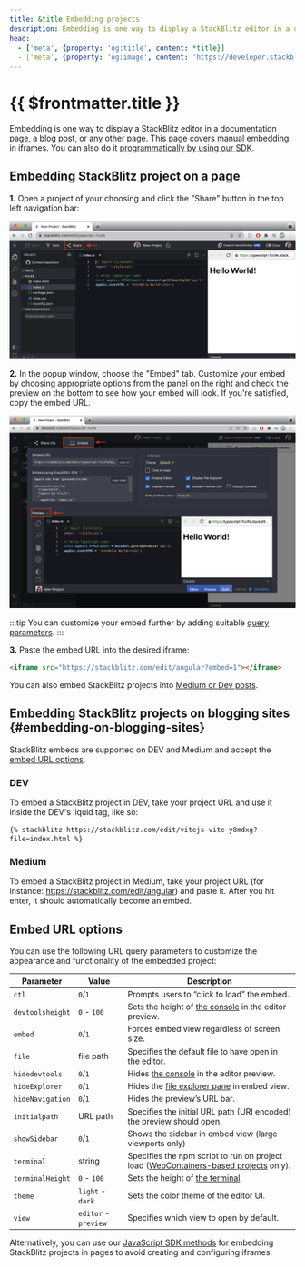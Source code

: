 ```yaml
---
title: &title Embedding projects
description: Embedding is one way to display a StackBlitz editor in a documentation page, a blog post, or any other page. This page covers manual embedding in iframes. 
head:
  - ['meta', {property: 'og:title', content: *title}] 
  - ['meta', {property: 'og:image', content: 'https://developer.stackblitz.com/img/og/embedding-projects.png'}]
---
```


# {{ $frontmatter.title }}

Embedding is one way to display a StackBlitz editor in a documentation page, a blog post, or any other page. This page covers manual embedding in iframes. You can also do it [programmatically by using our SDK](/guides/integration/create-with-sdk).

## Embedding StackBlitz project on a page

**1.** Open a project of your choosing and click the "Share" button in the top left navigation bar:

![Share Button in StackBlitz Editor](./assets/project-share-button.png)

**2.** In the popup window, choose the "Embed" tab. Customize your embed by choosing appropriate options from the panel on the right and check the preview on the bottom to see how your embed will look. If you're satisfied, copy the embed URL.

![Embed and Preview tabs in StackBlitz Editor](./assets/embed-project.png)

:::tip
You can customize your embed further by adding suitable [query parameters](#embed-url-options).
:::

**3.** Paste the embed URL into the desired iframe:

```html
<iframe src="https://stackblitz.com/edit/angular?embed=1"></iframe>
```

You can also embed StackBlitz projects into [Medium or Dev posts](#embedding-on-blogging-sites).

## Embedding StackBlitz projects on blogging sites {#embedding-on-blogging-sites}

StackBlitz embeds are supported on DEV and Medium and accept the [embed URL options](#embed-url-options).

### DEV

To embed a StackBlitz project in DEV, take your project URL and use it inside the DEV's liquid tag, like so:

```liquid
{% stackblitz https://stackblitz.com/edit/vitejs-vite-y8mdxg?file=index.html %}
```

### Medium

To embed a StackBlitz project in Medium, take your project URL (for instance: https://stackblitz.com/edit/angular) and paste it. After you hit enter, it should automatically become an embed.

## Embed URL options

You can use the following URL query parameters to customize the appearance and functionality of the embedded project:

| Parameter |               Value               |               Description               |
|-----------|-----------------------------------|-----------------------------------------|
|`ctl`| `0`/`1` | Prompts users to “click to load” the embed. |
| `devtoolsheight` | `0` - `100` | Sets the height of [the console][ui_docs] in the editor preview. |
| `embed` |  `0`/`1` | Forces embed view regardless of screen size. |
| `file` | file path | Specifies the default file to have open in the editor. |
| `hidedevtools` |  `0`/`1` | Hides [the console][ui_docs] in the editor preview. |
| `hideExplorer` |  `0`/`1` | Hides the [file explorer pane][ui_docs] in embed view. |
| `hideNavigation` | `0`/`1` | Hides the preview’s URL bar. |
| `initialpath` | URL path | Specifies the initial URL path (URI encoded) the preview should open. |
| `showSidebar` | `0`/`1` | Shows the sidebar in embed view (large viewports only) |
| `terminal` | string | Specifies the npm script to run on project load ([WebContainers-based projects][available_env_docs] only). |
| `terminalHeight` | `0` - `100` | Sets the height of [the terminal][ui_docs]. |
| `theme` | `light` - `dark` | Sets the color theme of the editor UI. |
| `view` | `editor` - `preview` | Specifies which view to open by default. |

Alternatively, you can use our [JavaScript SDK methods](/platform/api/javascript-sdk) for embedding StackBlitz projects in pages to avoid creating and configuring iframes.


[ui_docs]: /guides/user-guide/ide-whats-on-your-screen
[available_env_docs]: /guides/user-guide/available-environments
